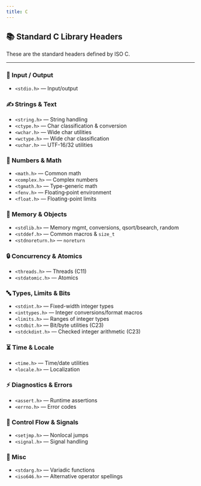 ```yaml
---
title: C
---
```


## 📚 Standard C Library Headers

These are the standard headers defined by ISO C.

---

### 📂 Input / Output

- `<stdio.h>` — Input/output

### ✍️ Strings & Text

- `<string.h>` — String handling
- `<ctype.h>` — Char classification & conversion
- `<wchar.h>` — Wide char utilities
- `<wctype.h>` — Wide char classification
- `<uchar.h>` — UTF-16/32 utilities

### 🔢 Numbers & Math

- `<math.h>` — Common math
- `<complex.h>` — Complex numbers
- `<tgmath.h>` — Type-generic math
- `<fenv.h>` — Floating‐point environment
- `<float.h>` — Floating-point limits

### 🧵 Memory & Objects

- `<stdlib.h>` — Memory mgmt, conversions, qsort/bsearch, random
- `<stddef.h>` — Common macros & `size_t`
- `<stdnoreturn.h>` — `noreturn`

### 🔒 Concurrency & Atomics

- `<threads.h>` — Threads (C11)
- `<stdatomic.h>` — Atomics

### 🔤 Types, Limits & Bits

- `<stdint.h>` — Fixed-width integer types
- `<inttypes.h>` — Integer conversions/format macros
- `<limits.h>` — Ranges of integer types
- `<stdbit.h>` — Bit/byte utilities (C23)
- `<stdckdint.h>` — Checked integer arithmetic (C23)

### ⏳ Time & Locale

- `<time.h>` — Time/date utilities
- `<locale.h>` — Localization

### ⚡ Diagnostics & Errors

- `<assert.h>` — Runtime assertions
- `<errno.h>` — Error codes

### 🚦 Control Flow & Signals

- `<setjmp.h>` — Nonlocal jumps
- `<signal.h>` — Signal handling

### 🔄 Misc

- `<stdarg.h>` — Variadic functions
- `<iso646.h>` — Alternative operator spellings
